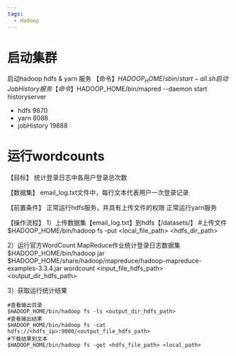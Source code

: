 ```yaml
---
tags:
  - Hadoop
---
```


# 启动集群

启动hadoop hdfs & yarn 服务
【命令】$HADOOP_HOME/sbin/start-all.sh
启动Job History服务
【命令】$HADOOP_HOME/bin/mapred --daemon start historyserver

- hdfs 9870
- yarn 8088
- jobHistory 19888

# 运行wordcounts

【目标】
统计登录日志中各用户登录总次数

【数据集】
email_log.txt文件中，每行文本代表用户一次登录记录

【前置条件】
正常运行hdfs服务，并具有上传文件的权限
正常运行yarn服务

【操作流程】
1）上传数据集【email_log.txt】到hdfs【/datasets/】
\#上传文件
$HADOOP_HOME/bin/hadoop fs -put <local_file_path> <hdfs_dir_path>

2）运行官方WordCount MapReduce作业统计登录日志数据集
$HADOOP_HOME/bin/hadoop jar $HADOOP_HOME/share/hadoop/mapreduce/hadoop-mapreduce-examples-3.3.4.jar wordcount <input_file_hdfs_path> <output_dir_hdfs_path>

3）获取运行统计结果
```
#查看输出目录
$HADOOP_HOME/bin/hadoop fs -ls <output_dir_hdfs_path>
#查看输出结果
$HADOOP_HOME/bin/hadoop fs -cat hdfs://<hdfs_ip>:9000/<output_file_hdfs_path> 
#下载结果到文本
$HADOOP_HOME/bin/hadoop fs -get <hdfs_file_path> <local_path>
```
